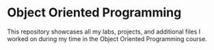 # Object Oriented Programming
This repository showcases all my labs, projects, and additional files I worked on during my time in the Object Oriented Programming course.
